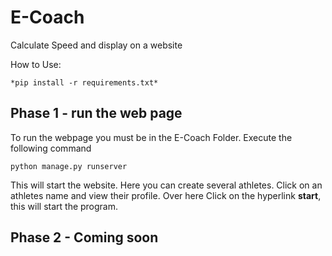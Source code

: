 # E-Coach
Calculate Speed and display on a website

How to Use: <br />
```
*pip install -r requirements.txt*
```
Phase 1 - run the web page <br />
---
To run the webpage you must be in the E-Coach Folder. Execute the following command
```
python manage.py runserver
```
This will start the website. Here you can create several athletes.
Click on an athletes name and view their profile.
Over here Click on the hyperlink **start**, this will start the program.

Phase 2 - Coming soon
---
